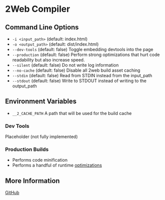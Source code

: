 # 2Web Compiler

## Command Line Options

- `-i <input_path>` (default: index.html)
- `-o <output_path>` (default: dist/index.html)
- `--dev-tools` (default: false) Toggle embedding devtools into the page
- `--production` (default: false) Perform strong optimizations that hurt code readability but also increase speed.
- `--silent` (default: false) Do not write log information
- `--no-cache` (default: false) Disable all 2web build asset caching
- `--stdin` (default: false) Read from STDIN instead from the input_path
- `--stdout` (default: false) Write to STDOUT instead of writing to the output_path

## Environment Variables

- `__2_CACHE_PATH` A path that will be used for the build cache

### Dev Tools

Placeholder (not fully implemented)

### Production Builds

- Performs code minification
- Performs a handful of runtime [optimizations](../docs/README.md)

## More Information

[GitHub](https://github.com/hudson-newey/2web)
